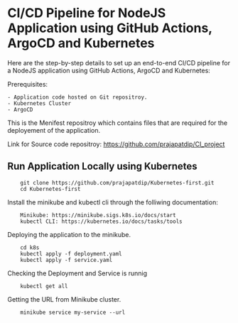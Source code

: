 
# CI/CD Pipeline for NodeJS Application using GitHub Actions, ArgoCD and Kubernetes

Here are the step-by-step details to set up an end-to-end CI/CD pipeline for a NodeJS application using GitHub Actions, ArgoCD and Kubernetes:

Prerequisites:

    - Application code hosted on Git repositroy.
    - Kubernetes Cluster
    - ArgoCD

This is the Menifest repositroy which contains files that are required for the deployement of the application.


Link for Source code repositroy: https://github.com/prajapatdip/CI_project

## Run Application  Locally using Kubernetes

```
    git clone https://github.com/prajapatdip/Kubernetes-first.git
    cd Kubernetes-first
```
Install the minikube and kubectl cli through the folliwing documentation:

```
    Minikube: https://minikube.sigs.k8s.io/docs/start
    kubectl CLI: https://kubernetes.io/docs/tasks/tools
```

Deploying the application to the minikube.

```
    cd k8s
    kubectl apply -f deployment.yaml
    kubectl apply -f service.yaml
```

Checking the Deployment and Service is runnig

```
    kubectl get all
```

Getting the URL from Minikube cluster.

```
    minikube service my-service --url
```
